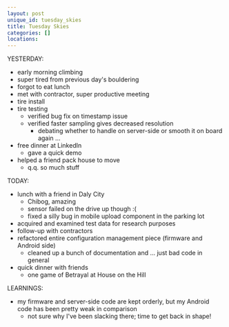 ```yaml
---
layout: post
unique_id: tuesday_skies
title: Tuesday Skies
categories: []
locations: 
---
```


YESTERDAY:
* early morning climbing
* super tired from previous day's bouldering
* forgot to eat lunch
* met with contractor, super productive meeting
* tire install
* tire testing
  * verified bug fix on timestamp issue
  * verified faster sampling gives decreased resolution
    * debating whether to handle on server-side or smooth it on board again ...
* free dinner at LinkedIn
  * gave a quick demo
* helped a friend pack house to move
  * q.q. so much stuff

TODAY:
* lunch with a friend in Daly City
  * Chibog, amazing
  * sensor failed on the drive up though :(
  * fixed a silly bug in mobile upload component in the parking lot
* acquired and examined test data for research purposes
* follow-up with contractors
* refactored entire configuration management piece (firmware and Android side)
  * cleaned up a bunch of documentation and ... just bad code in general
* quick dinner with friends
  * one game of Betrayal at House on the Hill

LEARNINGS:
* my firmware and server-side code are kept orderly, but my Android code has been pretty weak in comparison
  * not sure why I've been slacking there; time to get back in shape!
